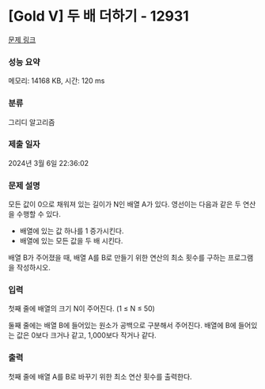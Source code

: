 # [Gold V] 두 배 더하기 - 12931 

[문제 링크](https://www.acmicpc.net/problem/12931) 

### 성능 요약

메모리: 14168 KB, 시간: 120 ms

### 분류

그리디 알고리즘

### 제출 일자

2024년 3월 6일 22:36:02

### 문제 설명

<p>모든 값이 0으로 채워져 있는 길이가 N인 배열 A가 있다. 영선이는 다음과 같은 두 연산을 수행할 수 있다.</p>

<ul>
	<li>배열에 있는 값 하나를 1 증가시킨다.</li>
	<li>배열에 있는 모든 값을 두 배 시킨다.</li>
</ul>

<p>배열 B가 주어졌을 때, 배열 A를 B로 만들기 위한 연산의 최소 횟수를 구하는 프로그램을 작성하시오.</p>

### 입력 

 <p>첫째 줄에 배열의 크기 N이 주어진다. (1 ≤ N ≤ 50)</p>

<p>둘째 줄에는 배열 B에 들어있는 원소가 공백으로 구분해서 주어진다. 배열에 B에 들어있는 값은 0보다 크거나 같고, 1,000보다 작거나 같다.</p>

### 출력 

 <p>첫째 줄에 배열 A를 B로 바꾸기 위한 최소 연산 횟수를 출력한다.</p>

